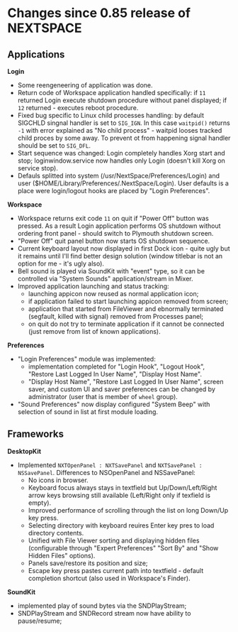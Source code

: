Changes since 0.85 release of NEXTSPACE
===

Applications
---

**Login**

- Some reengeneering of application was done.
- Return code of Workspace application handled specifically: if `11` returned Login execute shutdown procedure without panel displayed; if `12` returned - executes reboot procedure.
- Fixed bug specific to Linux child processes handling: by default SIGCHLD singnal handler is set to `SIG_IGN`. In this case `waitpid()` returns `-1` with error explained as "No child process" - waitpid looses tracked child proces by some away. To prevent ot from happening signal handler should be set to `SIG_DFL`.
- Start sequence was changed: Login completely handles Xorg start and stop; loginwindow.service now handles only Login (doesn't kill Xorg on service stop).
- Defauls splitted into system (/usr/NextSpace/Preferences/Login) and user ($HOME/Library/Preferences/.NextSpace/Login). User defaults is a place were login/logout hooks are placed by "Login Preferences".

**Workspace**

- Workspace returns exit code `11` on quit if "Power Off" button was pressed. As a result Login application performs OS shutdown without ordering front panel - should switch to Plymouth shutdown screen.
- "Power Off" quit panel button now starts OS shutdown sequence.
- Current keyboard layout now displayed in first Dock icon - quite ugly but it remains until I'll find better design solution (window titlebar is not an option for me - it's ugly also).
- Bell sound is played via SoundKit with "event" type, so it can be controlled via "System Sounds" application/stream in Mixer.
- Improved application launching and status tracking:
	- launching appicon now reused as normal application icon;
	- if application failed to start launching appicon removed from screen;
	- application that started from FileViewer and ebnormally terminated (segfault, killed with signal) removed from Processes panel;
	- on quit do not try to terminate application if it cannot be connected (just remove from list of known applications).

**Preferences**

- "Login Preferences" module was implemented:
	- implementation completed for "Login Hook", "Logout Hook", "Restore Last Logged In User Name", "Display Host Name".
	- "Display Host Name", "Restore Last Logged In User Name", screen saver, and custom UI and saver preferences can be changed by administrator (user that is member of `wheel` group).
- "Sound Preferences" now display configured "System Beep" with selection of sound in list at first module loading.

Frameworks
---

**DesktopKit**

- Implemented `NXTOpenPanel : NXTSavePanel` and `NXTSavePanel : NSSavePanel`. 
  Differences to NSOpenPanel and NSSavePanel:
	- No icons in browser.
	- Keyboard focus always stays in textfield but Up/Down/Left/Right arrow keys browsing still available (Left/Right only if texfield is empty).
	- Improved performance of scrolling through the list on long Down/Up key press.
	- Selecting directory with keyboard reuires Enter key pres to load directory contents.
	- Unified with File Viewer sorting and displaying hidden files (configurable through "Expert Preferences" "Sort By" and "Show Hidden Files" options).
	- Panels save/restore its position and size;
	- Escape key press pastes current path into textfield - default completion shortcut (also used in Workspace's Finder).

**SoundKit**

- implemented play of sound bytes via the SNDPlayStream;
- SNDPlayStream and SNDRecord stream now have ability to pause/resume;